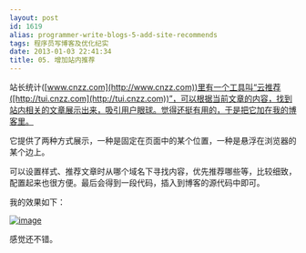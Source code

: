 ```yaml
---
layout: post
id: 1619
alias: programmer-write-blogs-5-add-site-recommends
tags: 程序员写博客及优化纪实
date: 2013-01-03 22:41:34
title: 05. 增加站内推荐
---
```


站长统计([www.cnzz.com](http://www.cnzz.com))里有一个工具叫“云推荐([http://tui.cnzz.com](http://tui.cnzz.com))”，可以根据当前文章的内容，找到站内相关的文章展示出来，吸引用户眼球。觉得还挺有用的，于是把它加在我的博客里。

它提供了两种方式展示，一种是固定在页面中的某个位置，一种是悬浮在浏览器的某个边上。

可以设置样式、推荐文章时从哪个域名下寻找内容，优先推荐哪些等，比较细致，配置起来也很方便。最后会得到一段代码，插入到博客的源代码中即可。

我的效果如下：

[![image](http://freewind.me/wp-content/uploads/2013/01/image70.png "image")](http://freewind.me/wp-content/uploads/2013/01/image70.png)

感觉还不错。
